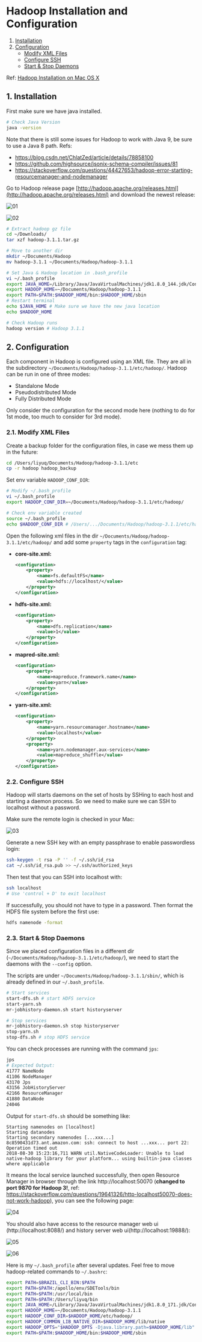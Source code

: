 # Hadoop Installation and Configuration

1. [Installation](#)
2. [Configuration](#)
    * [Modify XML Files](#)
    * [Configure SSH](#)
    * [Start & Stop Daemons](#)

Ref: [Hadoop Installation on Mac OS X](https://isaacchanghau.github.io/post/install_hadoop_mac/)

## 1. Installation

First make sure we have java installed.
```bash
# Check Java Version
java -version
```

Note that there is still some issues for Hadoop to work with Java 9, be sure to use a Java 8 path. Refs:

* https://blog.csdn.net/ChlatZed/article/details/78858100
* https://github.com/highsource/jsonix-schema-compiler/issues/81
* https://stackoverflow.com/questions/44427653/hadoop-error-starting-resourcemanager-and-nodemanager

Go to Hadoop release page [http://hadoop.apache.org/releases.html](http://hadoop.apache.org/releases.html) and download the newest release:

![01](images/01-01.png "01")

![02](images/01-02.png "02")

```bash
# Extract hadoop gz file
cd ~/Downloads/
tar xzf hadoop-3.1.1.tar.gz

# Move to another dir
mkdir ~/Documents/Hadoop
mv hadoop-3.1.1 ~/Documents/Hadoop/hadoop-3.1.1

# Set Java & Hadoop location in .bash_profile
vi ~/.bash_profile
export JAVA_HOME=/Library/Java/JavaVirtualMachines/jdk1.8.0_144.jdk/Contents/Home/
export HADOOP_HOME=~/Documents/Hadoop/hadoop-3.1.1
export PATH=$PATH:$HADOOP_HOME/bin:$HADOOP_HOME/sbin
# Restart terminal
echo $JAVA_HOME # Make sure we have the new java location
echo $HADOOP_HOME

# Check Hadoop runs
hadoop version # Hadoop 3.1.1
```

## 2. Configuration

Each component in Hadoop is configured using an XML file. They are all in the subdirectory `~/Documents/Hadoop/hadoop-3.1.1/etc/hadoop/`. Hadoop can be run in one of three modes:
* Standalone Mode
* Pseudodistributed Mode
* Fully Distributed Mode

Only consider the configuration for the second mode here (nothing to do for 1st mode, too much to consider for 3rd mode).

### 2.1. Modify XML Files

Create a backup folder for the configuration files, in case we mess them up in the future:
```bash
cd /Users/liyuq/Documents/Hadoop/hadoop-3.1.1/etc
cp -r hadoop hadoop_backup
```

Set env variable `HADOOP_CONF_DIR`:

```bash
# Modify ~/.bash_profile
vi ~/.bash_profile
export HADOOP_CONF_DIR=~/Documents/Hadoop/hadoop-3.1.1/etc/hadoop/

# Check env variable created
source ~/.bash_profile
echo $HADOOP_CONF_DIR # /Users/.../Documents/Hadoop/hadoop-3.1.1/etc/hadoop、
```

Open the following xml files in the dir `~/Documents/Hadoop/hadoop-3.1.1/etc/hadoop/` and add some `property` tags in the `configuration` tag:

* **core-site.xml:**
    ```xml
    <configuration>
        <property>
            <name>fs.defaultFS</name>
            <value>hdfs://localhost/</value>
        </property>
    </configuration>
    ```
* **hdfs-site.xml:**
    ```xml
    <configuration>
        <property>
            <name>dfs.replication</name>
            <value>1</value>
        </property>
    </configuration>
    ```
* **mapred-site.xml:**
    ```xml
    <configuration>
        <property>
            <name>mapreduce.framework.name</name>
            <value>yarn</value>
        </property>
    </configuration>
    ```
* **yarn-site.xml:**
    ```xml
    <configuration>
        <property>
            <name>yarn.resourcemanager.hostname</name>
            <value>localhost</value>
        </property>
        <property>
            <name>yarn.nodemanager.aux-services</name>
            <value>mapreduce_shuffle</value>
        </property>
    </configuration>
    ```

### 2.2. Configure SSH

Hadoop will starts daemons on the set of hosts by SSHing to each host and starting a daemon process. So we need to make sure we can SSH to localhost without a password.

Make sure the remote login is checked in your Mac:

![03](images/01-03.png "03")

Generate a new SSH key with an empty passphrase to enable passwordless login:
```bash
ssh-keygen -t rsa -P '' -f ~/.ssh/id_rsa
cat ~/.ssh/id_rsa.pub >> ~/.ssh/authorized_keys
```

Then test that you can SSH into localhost with:
```bash
ssh localhost
# Use 'control + D' to exit localhost
```

If successfully, you should not have to type in a password. Then format the HDFS file system before the first use:
```bash
hdfs namenode -format
```

### 2.3. Start & Stop Daemons

Since we placed configuration files in a different dir (`~/Documents/Hadoop/hadoop-3.1.1/etc/hadoop/`), we need to start the daemons with the `--config` option.

The scripts are under `~/Documents/Hadoop/hadoop-3.1.1/sbin/`, which is already defined in our `~/.bash_profile`.



```bash
# Start services
start-dfs.sh # start HDFS service
start-yarn.sh
mr-jobhistory-daemon.sh start historyserver

# Stop services
mr-jobhistory-daemon.sh stop historyserver
stop-yarn.sh
stop-dfs.sh # stop HDFS service
```

You can check processes are running with the command `jps`:
```bash
jps
# Expected Output:
41777 NameNode
41106 NodeManager
43170 Jps
43156 JobHistoryServer
42166 ResourceManager
41880 DataNode
24046
```

Output for `start-dfs.sh` should be something like:
```
Starting namenodes on [localhost]
Starting datanodes
Starting secondary namenodes [...xxx...]
8c8590431d73.ant.amazon.com: ssh: connect to host ...xxx... port 22: Operation timed out
2018-08-30 15:23:16,711 WARN util.NativeCodeLoader: Unable to load native-hadoop library for your platform... using builtin-java classes where applicable
```

It means the local service launched successfully, then open Resource Manager in browser through the link http://localhost:50070 (**changed to port 9870 for Hadoop 3!**, ref: https://stackoverflow.com/questions/19641326/http-localhost50070-does-not-work-hadoop), you can see the following page:

![04](images/01-04.png "04")

You should also have access to the resource manager web ui (http://localhost:8088/) and history server web ui(http://localhost:19888/):

![05](images/01-05.png "05")

![06](images/01-06.png "06")

Here is my `~/.bash_profile` after several updates. Feel free to move hadoop-related commands to `~/.bashrc`:

```bash
export PATH=$BRAZIL_CLI_BIN:$PATH
export PATH=$PATH:/apollo/env/SDETools/bin
export PATH=$PATH:/usr/local/bin
export PATH=$PATH:/Users/liyuq/bin
export JAVA_HOME=/Library/Java/JavaVirtualMachines/jdk1.8.0_171.jdk/Contents/Home/
export HADOOP_HOME=~/Documents/Hadoop/hadoop-3.1.1
export HADOOP_CONF_DIR=$HADOOP_HOME/etc/hadoop/
export HADOOP_COMMON_LIB_NATIVE_DIR=$HADOOP_HOME/lib/native
export HADOOP_OPTS="$HADOOP_OPTS -Djava.library.path=$HADOOP_HOME/lib"
export PATH=$PATH:$HADOOP_HOME/bin:$HADOOP_HOME/sbin
```
